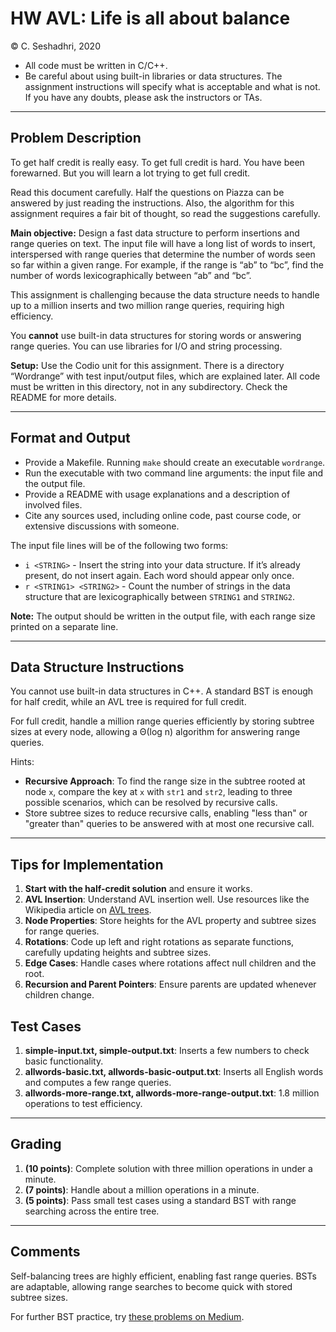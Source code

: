 # HW AVL: Life is all about balance

© C. Seshadhri, 2020

- All code must be written in C/C++.
- Be careful about using built-in libraries or data structures. The assignment
  instructions will specify what is acceptable and what is not. If you have any
  doubts, please ask the instructors or TAs.

---

## Problem Description

To get half credit is really easy. To get full credit is hard. You have been
forewarned. But you will learn a lot trying to get full credit.

Read this document carefully. Half the questions on Piazza can be answered by
just reading the instructions. Also, the algorithm for this assignment requires
a fair bit of thought, so read the suggestions carefully.

**Main objective:** Design a fast data structure to perform insertions and range
queries on text. The input file will have a long list of words to insert,
interspersed with range queries that determine the number of words seen so far
within a given range. For example, if the range is “ab” to “bc”, find the number
of words lexicographically between “ab” and “bc”.

This assignment is challenging because the data structure needs to handle up to
a million inserts and two million range queries, requiring high efficiency.

You **cannot** use built-in data structures for storing words or answering range
queries. You can use libraries for I/O and string processing.

**Setup:** Use the Codio unit for this assignment. There is a directory
“Wordrange” with test input/output files, which are explained later. All code
must be written in this directory, not in any subdirectory. Check the README for
more details.

---

## Format and Output

- Provide a Makefile. Running `make` should create an executable `wordrange`.
- Run the executable with two command line arguments: the input file and the
  output file.
- Provide a README with usage explanations and a description of involved files.
- Cite any sources used, including online code, past course code, or extensive
  discussions with someone.

The input file lines will be of the following two forms:

- `i <STRING>` - Insert the string into your data structure. If it’s already
  present, do not insert again. Each word should appear only once.
- `r <STRING1> <STRING2>` - Count the number of strings in the data structure
  that are lexicographically between `STRING1` and `STRING2`.

**Note:** The output should be written in the output file, with each range size
printed on a separate line.

---

## Data Structure Instructions

You cannot use built-in data structures in C++. A standard BST is enough for
half credit, while an AVL tree is required for full credit.

For full credit, handle a million range queries efficiently by storing subtree
sizes at every node, allowing a Θ(log n) algorithm for answering range queries.

Hints:

- **Recursive Approach**: To find the range size in the subtree rooted at node
  `x`, compare the key at `x` with `str1` and `str2`, leading to three possible
  scenarios, which can be resolved by recursive calls.
- Store subtree sizes to reduce recursive calls, enabling "less than" or
  "greater than" queries to be answered with at most one recursive call.

---

## Tips for Implementation

1. **Start with the half-credit solution** and ensure it works.
2. **AVL Insertion**: Understand AVL insertion well. Use resources like the
   Wikipedia article on [AVL trees](https://en.wikipedia.org/wiki/AVL_tree).
3. **Node Properties**: Store heights for the AVL property and subtree sizes for
   range queries.
4. **Rotations**: Code up left and right rotations as separate functions,
   carefully updating heights and subtree sizes.
5. **Edge Cases**: Handle cases where rotations affect null children and the
   root.
6. **Recursion and Parent Pointers**: Ensure parents are updated whenever
   children change.

## Test Cases

1. **simple-input.txt, simple-output.txt**: Inserts a few numbers to check basic
   functionality.
2. **allwords-basic.txt, allwords-basic-output.txt**: Inserts all English words
   and computes a few range queries.
3. **allwords-more-range.txt, allwords-more-range-output.txt**: 1.8 million
   operations to test efficiency.

---

## Grading

1. **(10 points)**: Complete solution with three million operations in under a
   minute.
2. **(7 points)**: Handle about a million operations in a minute.
3. **(5 points)**: Pass small test cases using a standard BST with range
   searching across the entire tree.

---

## Comments

Self-balancing trees are highly efficient, enabling fast range queries. BSTs are
adaptable, allowing range searches to become quick with stored subtree sizes.

For further BST practice, try
[these problems on Medium](https://medium.com/@codingfreak/binary-tree-interview-questions-and-practice-problems-439df7e5ea1f).
